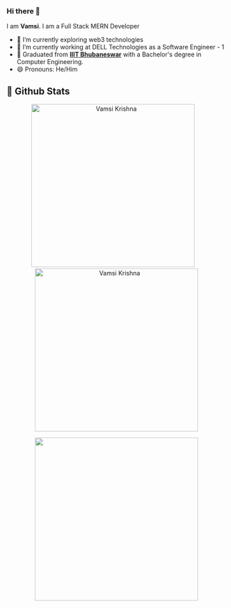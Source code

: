### Hi there 👋 

I am **Vamsi**. I am a Full Stack MERN Developer

- 🌱 I’m currently exploring web3 technologies 
- 🔭 I’m currently working at DELL Technologies as a Software Engineer - 1
- 💼 Graduated from **[IIIT Bhubaneswar](https://www.iiit-bh.ac.in/)** with a Bachelor's degree in Computer Engineering.
- 😄 Pronouns: He/Him
<!-- - 🌱 I’m currently learning ... -->
<!-- - 👯 I’m looking to collaborate on ...
- 🤔 I’m looking for help with ...
- 💬 Ask me about ...
- 📫 How to reach me: ...
- 😄 Pronouns: ...
- ⚡ Fun fact: ... -->

## 🐙 **Github Stats**
<p align='center'>
  <img width="375px" src="https://github-readme-stats.vercel.app/api?username=vamsi937&show_icons=true&theme=merko" alt="Vamsi Krishna" />
  &nbsp; &nbsp;
  <img width="375px" src="https://github-readme-streak-stats.herokuapp.com/?user=vamsi937&theme=merko" alt="Vamsi Krishna" />
</p>

<p align='center'>
  <img width="375px" src="https://github-readme-stats.vercel.app/api/top-langs/?username=vamsi937&show_icons=true&theme=merko&layout=compact&langs_count=10alt="Vamsi Krishna" />
</p>


